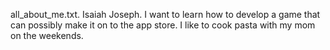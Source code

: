 all_about_me.txt.
Isaiah Joseph.
I want to learn how to develop a game that can possibly make it on to the app store.
I like to cook pasta with my mom on the weekends.
